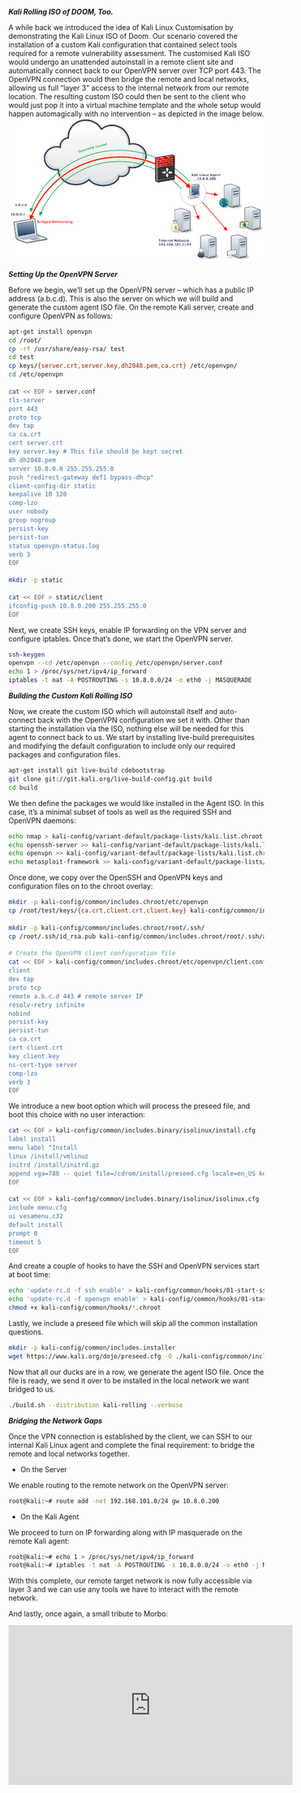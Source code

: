 ***Kali Rolling ISO of DOOM, Too.***

A while back we introduced the idea of Kali Linux Customisation by demonstrating the Kali Linux ISO of Doom. Our scenario covered the installation of a custom Kali configuration that contained select tools required for a remote vulnerability assessment. The customised Kali ISO would undergo an unattended autoinstall in a remote client site and automatically connect back to our OpenVPN server over TCP port 443. The OpenVPN connection would then bridge the remote and local networks, allowing us full “layer 3” access to the internal network from our remote location. The resulting custom ISO could then be sent to the client who would just pop it into a virtual machine template and the whole setup would happen automagically with no intervention – as depicted in the image below.
![](https://github.com/nu11secur1ty/OFFENSIVE-SECURITY/blob/master/Setting%20Up%20the%20OpenVPN%20Server/img/kali-linux-agent2.png)

***Setting Up the OpenVPN Server***


Before we begin, we’ll set up the OpenVPN server – which has a public IP address (a.b.c.d). This is also the server on which we will build and generate the custom agent ISO file. On the remote Kali server, create and configure OpenVPN as follows:

```bash
apt-get install openvpn
cd /root/
cp -rf /usr/share/easy-rsa/ test
cd test
cp keys/{server.crt,server.key,dh2048.pem,ca.crt} /etc/openvpn/
cd /etc/openvpn

cat << EOF > server.conf
tls-server
port 443
proto tcp
dev tap
ca ca.crt
cert server.crt
key server.key # This file should be kept secret
dh dh2048.pem
server 10.8.0.0 255.255.255.0
push "redirect-gateway def1 bypass-dhcp"
client-config-dir static
keepalive 10 120
comp-lzo
user nobody
group nogroup
persist-key
persist-tun
status openvpn-status.log
verb 3
EOF

mkdir -p static

cat << EOF > static/client
ifconfig-push 10.8.0.200 255.255.255.0
EOF
```
Next, we create SSH keys, enable IP forwarding on the VPN server and configure iptables. Once that’s done, we start the OpenVPN server.

```bash
ssh-keygen
openvpn --cd /etc/openvpn --config /etc/openvpn/server.conf
echo 1 > /proc/sys/net/ipv4/ip_forward
iptables -t nat -A POSTROUTING -s 10.8.0.0/24 -o eth0 -j MASQUERADE
```

***Building the Custom Kali Rolling ISO***

Now, we create the custom ISO which will autoinstall itself and auto-connect back with the OpenVPN configuration we set it with. Other than starting the installation via the ISO, nothing else will be needed for this agent to connect back to us. We start by installing live-build prerequisites and modifying the default configuration to include only our required packages and configuration files.

```bash
apt-get install git live-build cdebootstrap
git clone git://git.kali.org/live-build-config.git build
cd build
```

We then define the packages we would like installed in the Agent ISO. In this case, it’s a minimal subset of tools as well as the required SSH and OpenVPN daemons:

```bash
echo nmap > kali-config/variant-default/package-lists/kali.list.chroot
echo openssh-server >> kali-config/variant-default/package-lists/kali.list.chroot
echo openvpn >> kali-config/variant-default/package-lists/kali.list.chroot
echo metasploit-framework >> kali-config/variant-default/package-lists/kali.list.chroot
```

Once done, we copy over the OpenSSH and OpenVPN keys and configuration files on to the chroot overlay:

```bash
mkdir -p kali-config/common/includes.chroot/etc/openvpn
cp /root/test/keys/{ca.crt,client.crt,client.key} kali-config/common/includes.chroot/etc/openvpn/

mkdir -p kali-config/common/includes.chroot/root/.ssh/
cp /root/.ssh/id_rsa.pub kali-config/common/includes.chroot/root/.ssh/authorized_keys

# Create the OpenVPN client configuration file
cat << EOF > kali-config/common/includes.chroot/etc/openvpn/client.conf
client
dev tap
proto tcp
remote a.b.c.d 443 # remote server IP
resolv-retry infinite
nobind
persist-key
persist-tun
ca ca.crt
cert client.crt
key client.key
ns-cert-type server
comp-lzo
verb 3
EOF
```
We introduce a new boot option which will process the preseed file, and boot this choice with no user interaction:

```bash
cat << EOF > kali-config/common/includes.binary/isolinux/install.cfg
label install
menu label ^Install
linux /install/vmlinuz
initrd /install/initrd.gz
append vga=788 -- quiet file=/cdrom/install/preseed.cfg locale=en_US keymap=us hostname=kali domain=local.lan
EOF

cat << EOF > kali-config/common/includes.binary/isolinux/isolinux.cfg
include menu.cfg
ui vesamenu.c32
default install
prompt 0
timeout 5
EOF
```
And create a couple of hooks to have the SSH and OpenVPN services start at boot time:

```bash
echo 'update-rc.d -f ssh enable' > kali-config/common/hooks/01-start-ssh.chroot
echo 'update-rc.d -f openvpn enable' > kali-config/common/hooks/01-start-openvpn.chroot
chmod +x kali-config/common/hooks/*.chroot
```

Lastly, we include a preseed file which will skip all the common installation questions.


```bash
mkdir -p kali-config/common/includes.installer
wget https://www.kali.org/dojo/preseed.cfg -O ./kali-config/common/includes.installer/preseed.cfg
```


Now that all our ducks are in a row, we generate the agent ISO file. Once the file is ready, we send it over to be installed in the local network we want bridged to us.

```bash
./build.sh --distribution kali-rolling --verbose
```
***Bridging the Network Gaps***

Once the VPN connection is established by the client, we can SSH to our internal Kali Linux agent and complete the final requirement: to bridge the remote and local networks together.

- On the Server

We enable routing to the remote network on the OpenVPN server:

```bash
root@kali:~# route add -net 192.168.101.0/24 gw 10.8.0.200
```

- On the Kali Agent

We proceed to turn on IP forwarding along with IP masquerade on the remote Kali agent:

```bash
root@kali:~# echo 1 > /proc/sys/net/ipv4/ip_forward
root@kali:~# iptables -t nat -A POSTROUTING -s 10.8.0.0/24 -o eth0 -j MASQUERADE
```
With this complete, our remote target network is now fully accessible via layer 3 and we can use any tools we have to interact with the remote network.

And lastly, once again, a small tribute to Morbo:


<iframe width="560" height="315" src="https://www.youtube.com/embed/xoCZ07hwoZ4" frameborder="0" allow="accelerometer; autoplay; encrypted-media; gyroscope; picture-in-picture" allowfullscreen></iframe>





